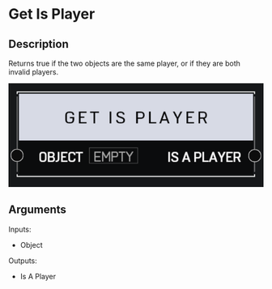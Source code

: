 # Get Is Player

## Description

Returns true if the two objects are the same player, or if they are both invalid players.

![Get Is Player](../../.gitbook/assets/images/scripting/players/get-is-player.png)

## Arguments

Inputs:

- Object

Outputs:

- Is A Player